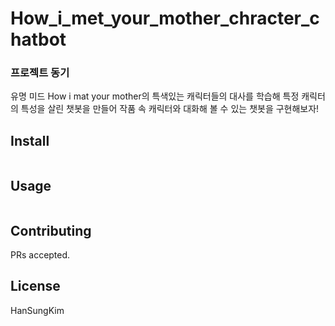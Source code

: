 # How_i_met_your_mother_chracter_chatbot

<h3>프로젝트 동기</h3>
유명 미드 How i mat your mother의 특색있는 캐릭터들의 대사를 학습해
특정 캐릭터의 특성을 살린 챗봇을 만들어 작품 속 캐릭터와 대화해 볼 수 있는
챗봇을 구현해보자!

## Install

```
```

## Usage

```
```

## Contributing

PRs accepted.

## License

HanSungKim
